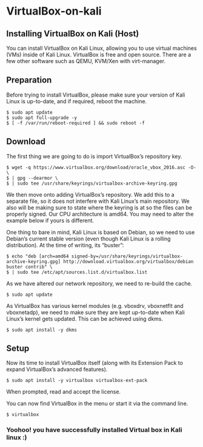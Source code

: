 # VirtualBox-on-kali

## Installing VirtualBox on Kali (Host)

You can install VirtualBox on Kali Linux, allowing you to use virtual machines (VMs) inside of Kali Linux. VirtualBox is free and open source. There are a few other software such as QEMU, KVM/Xen with virt-manager.

## Preparation

Before trying to install VirtualBox, please make sure your version of Kali Linux is up-to-date, and if required, reboot the machine.

    $ sudo apt update
    $ sudo apt full-upgrade -y
    $ [ -f /var/run/reboot-required ] && sudo reboot -f
    
## Download

 The first thing we are going to do is import VirtualBox’s repository key.

    $ wget -q https://www.virtualbox.org/download/oracle_vbox_2016.asc -O- \
    $ | gpg --dearmor \
    $ | sudo tee /usr/share/keyrings/virtualbox-archive-keyring.gpg
    
 We then move onto adding VirtualBox’s repository. We add this to a separate file, so it does not interfere with Kali Linux’s main repository. We also will be making sure to state where the keyring is at so the files can be properly signed. Our CPU architecture is amd64. You may need to alter the example below if yours is different.

 One thing to bare in mind, Kali Linux is based on Debian, so we need to use Debian’s current stable version (even though Kali Linux is a rolling distribution). At the time of writing, its “buster”:

    $ echo "deb [arch=amd64 signed-by=/usr/share/keyrings/virtualbox-archive-keyring.gpg] http://download.virtualbox.org/virtualbox/debian buster contrib" \
    $ | sudo tee /etc/apt/sources.list.d/virtualbox.list
    
 As we have altered our network repository, we need to re-build the cache.
     
    $ sudo apt update
     
 As VirtualBox has various kernel modules (e.g. vboxdrv, vboxnetflt and vboxnetadp), we need to make sure they are kept up-to-date when Kali Linux’s kernel gets updated. This can be achieved using dkms.

    $ sudo apt install -y dkms
    
## Setup

 Now its time to install VirtualBox itself (along with its Extension Pack to expand VirtualBox’s advanced features).

    $ sudo apt install -y virtualbox virtualbox-ext-pack
    
 When prompted, read and accept the license.

 You can now find VirtualBox in the menu or start it via the command line.

    $ virtualbox
    
###    Yoohoo! you have successfully installed Virtual box in Kali linux :)
